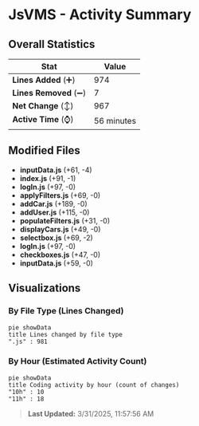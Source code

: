 # JsVMS - Activity Summary 

## Overall Statistics

| Stat                   | Value                                                             |
| ---------------------- | ----------------------------------------------------------------- |
| **Lines Added** (➕)   | 974                                          |
| **Lines Removed** (➖) | 7                                        |
| **Net Change** (↕)    | 967                |
| **Active Time** (⌚)   | 56 minutes |


## Modified Files
- **inputData.js** (+61, -4)
- **index.js** (+91, -1)
- **logIn.js** (+97, -0)
- **applyFilters.js** (+69, -0)
- **addCar.js** (+189, -0)
- **addUser.js** (+115, -0)
- **populateFilters.js** (+31, -0)
- **displayCars.js** (+49, -0)
- **selectbox.js** (+69, -2)
- **logIn.js** (+97, -0)
- **checkboxes.js** (+47, -0)
- **inputData.js** (+59, -0)

## Visualizations

### By File Type (Lines Changed)

```mermaid
pie showData
title Lines changed by file type
".js" : 981
```

### By Hour (Estimated Activity Count)

```mermaid
pie showData
title Coding activity by hour (count of changes)
"10h" : 10
"11h" : 18
```


> **Last Updated:** 3/31/2025, 11:57:56 AM
